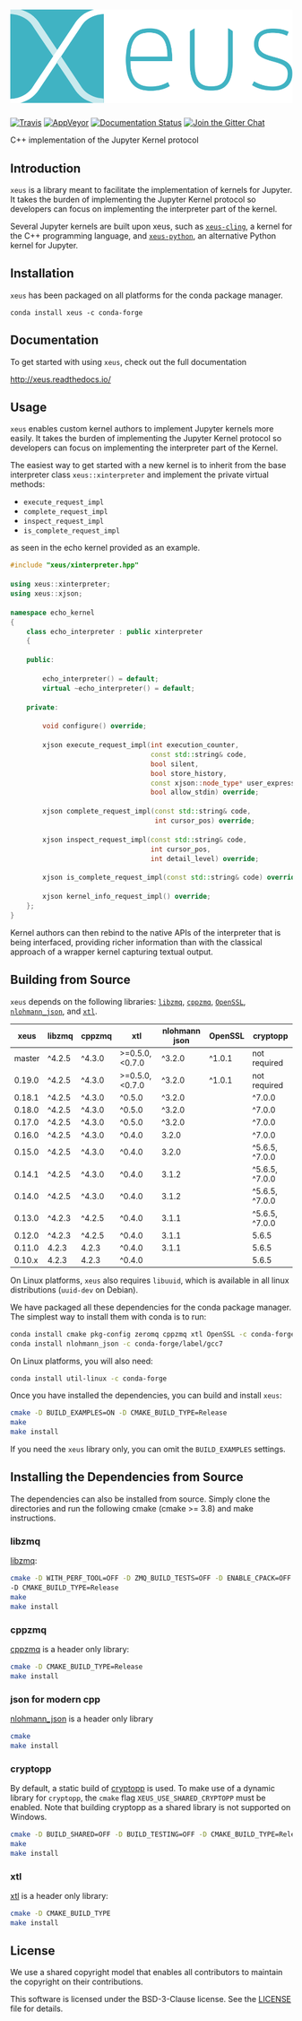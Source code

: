 # ![xeus](docs/source/xeus.svg)

[![Travis](https://travis-ci.org/QuantStack/xeus.svg?branch=master)](https://travis-ci.org/QuantStack/xeus)
[![AppVeyor](https://ci.appveyor.com/api/projects/status/5alkw5iiere4mox2?svg=true)](https://ci.appveyor.com/project/QuantStack/xeus)
[![Documentation Status](http://readthedocs.org/projects/xeus/badge/?version=latest)](https://xeus.readthedocs.io/en/latest/?badge=latest)
[![Join the Gitter Chat](https://badges.gitter.im/Join%20Chat.svg)](https://gitter.im/QuantStack/Lobby?utm_source=badge&utm_medium=badge&utm_campaign=pr-badge&utm_content=badge)

C++ implementation of the Jupyter Kernel protocol

## Introduction

`xeus` is a library meant to facilitate the implementation of kernels for Jupyter. It takes the
burden of implementing the Jupyter Kernel protocol so developers can focus on implementing the
interpreter part of the kernel.

Several Jupyter kernels are built upon xeus, such as [`xeus-cling`](https://github.com/QuantStack/xeus-cling),
a kernel for the C++ programming language, and [`xeus-python`](https://github.com/QuantStack/xeus-python), an alternative Python kernel for Jupyter.

## Installation

`xeus` has been packaged on all platforms for the conda package manager.

```
conda install xeus -c conda-forge 
```

## Documentation

To get started with using `xeus`, check out the full documentation

http://xeus.readthedocs.io/

## Usage

`xeus` enables custom kernel authors to implement Jupyter kernels more easily. It takes the burden of implementing the Jupyter Kernel protocol so developers can focus on implementing the interpreter part of the Kernel.

The easiest way to get started with a new kernel is to inherit from the base interpreter class `xeus::xinterpreter` and implement the private virtual methods:

- `execute_request_impl`
- `complete_request_impl`
- `inspect_request_impl`
- `is_complete_request_impl`

as seen in the echo kernel provided as an example.


```cpp
#include "xeus/xinterpreter.hpp"

using xeus::xinterpreter;
using xeus::xjson;

namespace echo_kernel
{
    class echo_interpreter : public xinterpreter
    {

    public:

        echo_interpreter() = default;
        virtual ~echo_interpreter() = default;

    private:

        void configure() override;

        xjson execute_request_impl(int execution_counter,
                                   const std::string& code,
                                   bool silent,
                                   bool store_history,
                                   const xjson::node_type* user_expressions,
                                   bool allow_stdin) override;

        xjson complete_request_impl(const std::string& code,
                                    int cursor_pos) override;

        xjson inspect_request_impl(const std::string& code,
                                   int cursor_pos,
                                   int detail_level) override;

        xjson is_complete_request_impl(const std::string& code) override;

        xjson kernel_info_request_impl() override;
    };
}
```

Kernel authors can then rebind to the native APIs of the interpreter that is being interfaced, providing richer information than with the classical approach of a wrapper kernel capturing textual output.

## Building from Source

`xeus` depends on the following libraries: [`libzmq`](https://github.com/zeromq/libzmq),
[`cppzmq`](https://github.com/zeromq/cppzmq), [`OpenSSL`](https://github.com/openssl/openssl),
[`nlohmann_json`](https://github.com/nlohmann/json), and [`xtl`](https://github.com/QuantStack/xtl).

|  xeus  | libzmq  | cppzmq  |   xtl          | nlohmann json | OpenSSL |    cryptopp    |
|--------|---------|---------|----------------|---------------|---------|----------------|
| master |  ^4.2.5 |  ^4.3.0 | >=0.5.0,<0.7.0 |      ^3.2.0   |  ^1.0.1 |  not required  |
| 0.19.0 |  ^4.2.5 |  ^4.3.0 | >=0.5.0,<0.7.0 |      ^3.2.0   |  ^1.0.1 |  not required  |
| 0.18.1 |  ^4.2.5 |  ^4.3.0 | ^0.5.0         |      ^3.2.0   |         |         ^7.0.0 |
| 0.18.0 |  ^4.2.5 |  ^4.3.0 | ^0.5.0         |      ^3.2.0   |         |         ^7.0.0 |
| 0.17.0 |  ^4.2.5 |  ^4.3.0 | ^0.5.0         |      ^3.2.0   |         |         ^7.0.0 |
| 0.16.0 |  ^4.2.5 |  ^4.3.0 | ^0.4.0         |       3.2.0   |         |         ^7.0.0 |
| 0.15.0 |  ^4.2.5 |  ^4.3.0 | ^0.4.0         |       3.2.0   |         | ^5.6.5, ^7.0.0 |
| 0.14.1 |  ^4.2.5 |  ^4.3.0 | ^0.4.0         |       3.1.2   |         | ^5.6.5, ^7.0.0 | 
| 0.14.0 |  ^4.2.5 |  ^4.3.0 | ^0.4.0         |       3.1.2   |         | ^5.6.5, ^7.0.0 |
| 0.13.0 |  ^4.2.3 |  ^4.2.5 | ^0.4.0         |       3.1.1   |         | ^5.6.5, ^7.0.0 |
| 0.12.0 |  ^4.2.3 |  ^4.2.5 | ^0.4.0         |       3.1.1   |         |          5.6.5 |
| 0.11.0 |  4.2.3  |   4.2.3 | ^0.4.0         |       3.1.1   |         |          5.6.5 |
| 0.10.x |  4.2.3  |   4.2.3 | ^0.4.0         |               |         |          5.6.5 |

On Linux platforms, `xeus` also requires `libuuid`, which is available in all linux distributions (`uuid-dev` on Debian).

We have packaged all these dependencies for the conda package manager. The simplest way to install them with
conda is to run:

```bash
conda install cmake pkg-config zeromq cppzmq xtl OpenSSL -c conda-forge
conda install nlohmann_json -c conda-forge/label/gcc7
```

On Linux platforms, you will also need:

```bash
conda install util-linux -c conda-forge
```

Once you have installed the dependencies, you can build and install `xeus`:

```bash
cmake -D BUILD_EXAMPLES=ON -D CMAKE_BUILD_TYPE=Release
make
make install
```

If you need the `xeus` library only, you can omit the `BUILD_EXAMPLES` settings.

## Installing the Dependencies from Source

The dependencies can also be installed from source. Simply clone the directories and run the following cmake (cmake >= 3.8)  and make instructions.

### libzmq

[libzmq](https://github.com/zeromq/libzmq):

```bash
cmake -D WITH_PERF_TOOL=OFF -D ZMQ_BUILD_TESTS=OFF -D ENABLE_CPACK=OFF
-D CMAKE_BUILD_TYPE=Release
make
make install
```

### cppzmq

[cppzmq](https://github.com/zeromq/cppzmq) is a header only library:

```bash
cmake -D CMAKE_BUILD_TYPE=Release
make install
```

### json for modern cpp

[nlohmann_json](https://github.com/nlohmann/json) is a header only library

```bash
cmake
make install
```

### cryptopp

By default, a static build of [cryptopp](https://github.com/weidai11/cryptopp) is used. To make use of a dynamic library for `cryptopp`, the `cmake` flag `XEUS_USE_SHARED_CRYPTOPP` must be enabled. Note that building cryptopp as a shared library is not supported on Windows.

```bash
cmake -D BUILD_SHARED=OFF -D BUILD_TESTING=OFF -D CMAKE_BUILD_TYPE=Release
make
make install
```

### xtl

[xtl](https://github.com/QuantStack/xtl) is a header only library:

```bash
cmake -D CMAKE_BUILD_TYPE
make install
```

## License

We use a shared copyright model that enables all contributors to maintain the
copyright on their contributions.

This software is licensed under the BSD-3-Clause license. See the [LICENSE](LICENSE) file for details.
